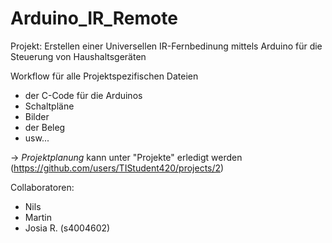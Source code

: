 # Arduino_IR_Remote

Projekt: Erstellen einer Universellen IR-Fernbedinung mittels Arduino für die Steuerung von Haushaltsgeräten

Workflow für alle Projektspezifischen Dateien
 - der C-Code für die Arduinos
 - Schaltpläne
 - Bilder
 - der Beleg
 - usw...

-> *Projektplanung* kann unter "Projekte" erledigt werden (https://github.com/users/TIStudent420/projects/2)

Collaboratoren: 
 - Nils
 - Martin
 - Josia R. (s4004602)
